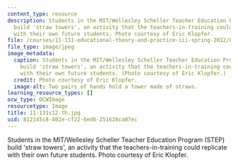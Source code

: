 ```yaml
---
content_type: resource
description: Students in the MIT/Wellesley Scheller Teacher Education Program (STEP)
  build 'straw towers', an activity that the teachers-in-training could replicate
  with their own future students. Photo courtesy of Eric Klopfer.
file: /courses/11-131-educational-theory-and-practice-iii-spring-2012/812145c8402ecf226ed6251628ca07ec_11-131s12-th.jpg
file_type: image/jpeg
image_metadata:
  caption: Students in the MIT/Wellesley Scheller Teacher Education Program (STEP)
    build 'straw towers', an activity that the teachers-in-training could replicate
    with their own future students. (Photo courtesy of Eric Klopfer.)
  credit: Photo courtesy of Eric Klopfer.
  image-alt: Two pairs of hands hold a tower made of straws.
learning_resource_types: []
ocw_type: OCWImage
resourcetype: Image
title: 11-131s12-th.jpg
uid: 812145c8-402e-cf22-6ed6-251628ca07ec
---
```

Students in the MIT/Wellesley Scheller Teacher Education Program (STEP) build 'straw towers', an activity that the teachers-in-training could replicate with their own future students. Photo courtesy of Eric Klopfer.

